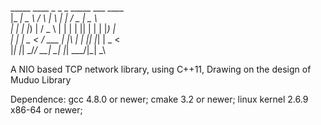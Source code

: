  _____ ____      _    _   _ _____ ___  ____       <br/>
|_   _|  _ \    / \  | \ | |_   _/ _ \|  _ \      <br/>
  | | | |_) |  / _ \ |  \| | | || | | | |_) |     <br/>
  | | |  _ <  / ___ \| |\  | | || |_| |  _ <      <br/>
  |_| |_| \_\/_/   \_\_| \_| |_| \___/|_| \_\     <br/>

A NIO based TCP network library, using C++11,
Drawing on the design of Muduo Library

Dependence:
gcc 4.8.0 or newer;
cmake 3.2 or newer;
linux kernel 2.6.9 x86-64 or newer;
                                             

